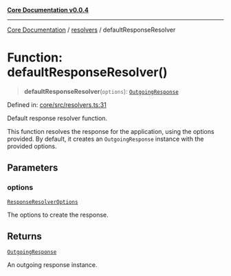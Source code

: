 [**Core Documentation v0.0.4**](../../README.md)

***

[Core Documentation](../../modules.md) / [resolvers](../README.md) / defaultResponseResolver

# Function: defaultResponseResolver()

> **defaultResponseResolver**(`options`): [`OutgoingResponse`](../../events/OutgoingResponse/classes/OutgoingResponse.md)

Defined in: [core/src/resolvers.ts:31](https://github.com/stonemjs/core/blob/8c14a336c794eb98d8513b950cb1c2786962eaaf/src/resolvers.ts#L31)

Default response resolver function.

This function resolves the response for the application, using the options provided.
By default, it creates an `OutgoingResponse` instance with the provided options.

## Parameters

### options

[`ResponseResolverOptions`](../../declarations/type-aliases/ResponseResolverOptions.md)

The options to create the response.

## Returns

[`OutgoingResponse`](../../events/OutgoingResponse/classes/OutgoingResponse.md)

An outgoing response instance.
